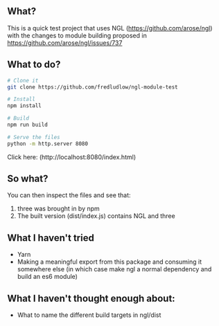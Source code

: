 ## What?

This is a quick test project that uses NGL (https://github.com/arose/ngl) with the changes to module building proposed in 
https://github.com/arose/ngl/issues/737

## What to do?

```bash
# Clone it
git clone https://github.com/fredludlow/ngl-module-test

# Install
npm install 

# Build
npm run build

# Serve the files
python -m http.server 8080
```

Click here: (http://localhost:8080/index.html)

## So what?

You can then inspect the files and see that:

  1. three was brought in by npm
  2. The built version (dist/index.js) contains NGL and three


## What I haven't tried

  * Yarn
  * Making a meaningful export from this package and consuming it somewhere else (in which case make ngl a normal dependency and build an es6 module)

## What I haven't thought enough about:

  * What to name the different build targets in ngl/dist


